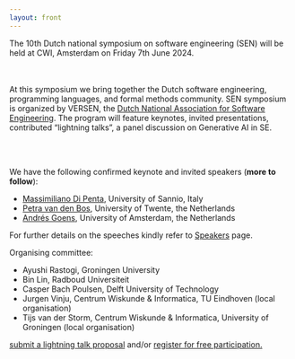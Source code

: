 ```yaml
---
layout: front
---
```


<p class="lead">

The 10th Dutch national symposium on software engineering (SEN) will be held at CWI, Amsterdam on Friday 7th June 2024.

<br><br>
At this symposium we bring together the Dutch software engineering, programming languages, and formal methods community. SEN symposium is organized by VERSEN, the <a href="https://www.versen.nl/">Dutch National Association
for Software Engineering</a>. 
The program will feature keynotes, invited presentations, contributed “lightning talks”, a panel discussion on Generative AI in SE.

<br><br>
<!--We will offer talks by the following keynote and invited speakers:-->
We have the following confirmed keynote and invited speakers (<b>more to follow</b>):
<ul>
    <li> <a href="https://mdipenta.github.io/">Massimiliano Di Penta</a>, University of Sannio, Italy </li>
    <li> <a href="https://petravdbos.nl/">Petra van den Bos</a>, University of Twente, the Netherlands</li>
    <li> <a href="https://goens.org/">Andrés Goens</a>, University of Amsterdam, the Netherlands</li>
</ul>
<p class="lead">
 For further details on the speeches kindly refer to <a href="speakers/index.html">Speakers</a> page.

<!-- </p>
The SEN Symposium is organized by <a href="https://www.versen.nl/">VERSEN</a>.
<br/> -->
<p class="lead">
Organising committee:
<ul>

<li>Ayushi Rastogi, Groningen University</li>
<li>Bin Lin, Radboud Universiteit</li>
<li>Casper Bach Poulsen, Delft University of Technology</li>

<li>Jurgen Vinju, Centrum Wiskunde & Informatica, TU Eindhoven (local organisation)</li>
<li>Tijs van der Storm, Centrum Wiskunde & Informatica, University of Groningen (local organisation)</li>
</ul>

<a href="/Call for Contributions/">submit a lightning talk proposal</a> and/or <a href="/registration/">register for free participation.</a>
